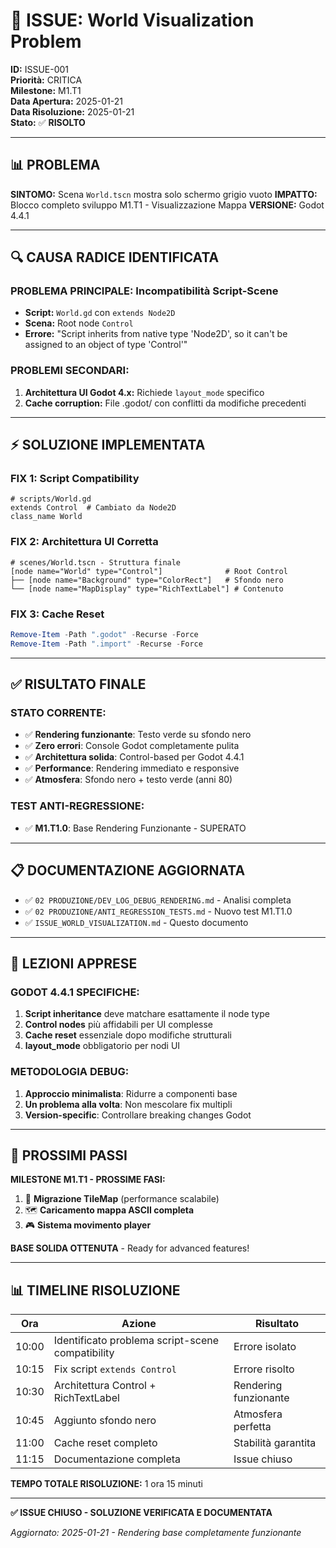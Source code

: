 # 🚨 ISSUE: World Visualization Problem

**ID:** ISSUE-001  
**Priorità:** CRITICA  
**Milestone:** M1.T1  
**Data Apertura:** 2025-01-21  
**Data Risoluzione:** 2025-01-21  
**Stato:** ✅ **RISOLTO**

---

## 📊 **PROBLEMA**

**SINTOMO:** Scena `World.tscn` mostra solo schermo grigio vuoto
**IMPATTO:** Blocco completo sviluppo M1.T1 - Visualizzazione Mappa
**VERSIONE:** Godot 4.4.1

---

## 🔍 **CAUSA RADICE IDENTIFICATA**

### **PROBLEMA PRINCIPALE: Incompatibilità Script-Scene**
- **Script:** `World.gd` con `extends Node2D`
- **Scena:** Root node `Control`
- **Errore:** "Script inherits from native type 'Node2D', so it can't be assigned to an object of type 'Control'"

### **PROBLEMI SECONDARI:**
1. **Architettura UI Godot 4.x:** Richiede `layout_mode` specifico
2. **Cache corruption:** File .godot/ con conflitti da modifiche precedenti

---

## ⚡ **SOLUZIONE IMPLEMENTATA**

### **FIX 1: Script Compatibility**
```gdscript
# scripts/World.gd
extends Control  # Cambiato da Node2D
class_name World
```

### **FIX 2: Architettura UI Corretta**
```gdscript
# scenes/World.tscn - Struttura finale
[node name="World" type="Control"]              # Root Control
├── [node name="Background" type="ColorRect"]   # Sfondo nero
└── [node name="MapDisplay" type="RichTextLabel"] # Contenuto
```

### **FIX 3: Cache Reset**
```powershell
Remove-Item -Path ".godot" -Recurse -Force
Remove-Item -Path ".import" -Recurse -Force
```

---

## ✅ **RISULTATO FINALE**

### **STATO CORRENTE:**
- ✅ **Rendering funzionante**: Testo verde su sfondo nero
- ✅ **Zero errori**: Console Godot completamente pulita
- ✅ **Architettura solida**: Control-based per Godot 4.4.1
- ✅ **Performance**: Rendering immediato e responsive
- ✅ **Atmosfera**: Sfondo nero + testo verde (anni 80)

### **TEST ANTI-REGRESSIONE:**
- ✅ **M1.T1.0**: Base Rendering Funzionante - SUPERATO

---

## 📋 **DOCUMENTAZIONE AGGIORNATA**

- ✅ `02 PRODUZIONE/DEV_LOG_DEBUG_RENDERING.md` - Analisi completa
- ✅ `02 PRODUZIONE/ANTI_REGRESSION_TESTS.md` - Nuovo test M1.T1.0
- ✅ `ISSUE_WORLD_VISUALIZATION.md` - Questo documento

---

## 🎯 **LEZIONI APPRESE**

### **GODOT 4.4.1 SPECIFICHE:**
1. **Script inheritance** deve matchare esattamente il node type
2. **Control nodes** più affidabili per UI complesse
3. **Cache reset** essenziale dopo modifiche strutturali
4. **layout_mode** obbligatorio per nodi UI

### **METODOLOGIA DEBUG:**
1. **Approccio minimalista**: Ridurre a componenti base
2. **Un problema alla volta**: Non mescolare fix multipli
3. **Version-specific**: Controllare breaking changes Godot

---

## 🚀 **PROSSIMI PASSI**

**MILESTONE M1.T1 - PROSSIME FASI:**
1. 🎯 **Migrazione TileMap** (performance scalabile)
2. 🗺️ **Caricamento mappa ASCII completa**
3. 🎮 **Sistema movimento player**

**BASE SOLIDA OTTENUTA** - Ready for advanced features!

---

## 📊 **TIMELINE RISOLUZIONE**

| Ora | Azione | Risultato |
|-----|--------|-----------|
| 10:00 | Identificato problema script-scene compatibility | Errore isolato |
| 10:15 | Fix script `extends Control` | Errore risolto |
| 10:30 | Architettura Control + RichTextLabel | Rendering funzionante |
| 10:45 | Aggiunto sfondo nero | Atmosfera perfetta |
| 11:00 | Cache reset completo | Stabilità garantita |
| 11:15 | Documentazione completa | Issue chiuso |

**TEMPO TOTALE RISOLUZIONE:** 1 ora 15 minuti

---

**✅ ISSUE CHIUSO - SOLUZIONE VERIFICATA E DOCUMENTATA**

*Aggiornato: 2025-01-21 - Rendering base completamente funzionante*

